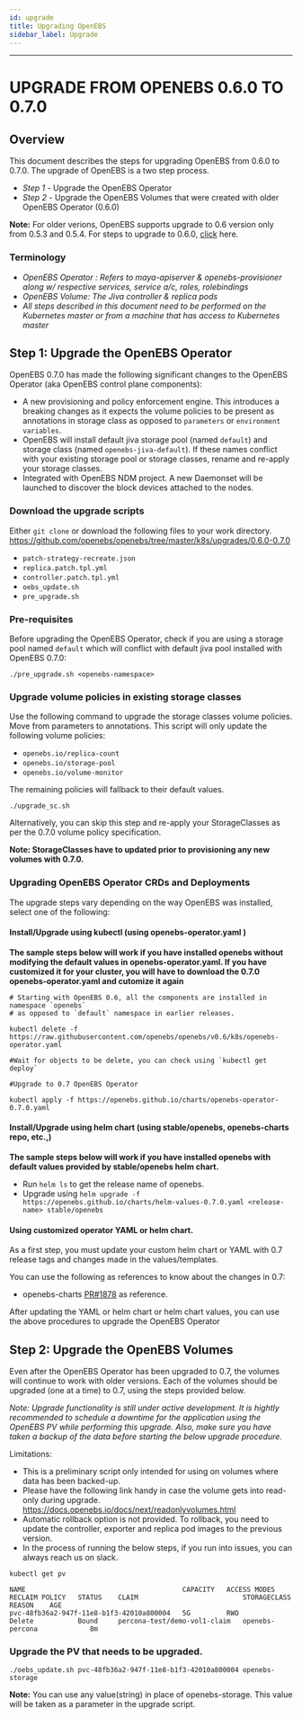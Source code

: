 ```yaml
---
id: upgrade
title: Upgrading OpenEBS
sidebar_label: Upgrade
---
```


------

# UPGRADE FROM OPENEBS 0.6.0 TO 0.7.0

## Overview

This document describes the steps for upgrading OpenEBS from 0.6.0 to 0.7.0. The upgrade of OpenEBS is a two step process. 
- *Step 1* - Upgrade the OpenEBS Operator 
- *Step 2* - Upgrade the OpenEBS Volumes that were created with older OpenEBS Operator (0.6.0) 

**Note:**
For older verions, OpenEBS supports upgrade to 0.6 version only from 0.5.3 and 0.5.4. For steps to upgrade to 0.6.0, [click](https://v06-docs.openebs.io/docs/next/upgrade.html) here.

### Terminology

- *OpenEBS Operator : Refers to maya-apiserver & openebs-provisioner along w/ respective services, service a/c, roles, rolebindings*
- *OpenEBS Volume: The Jiva controller & replica pods*
- *All steps described in this document need to be performed on the Kubernetes master or from a machine that has access to Kubernetes master*

## Step 1: Upgrade the OpenEBS Operator

OpenEBS 0.7.0 has made the following significant changes to the OpenEBS Operator (aka OpenEBS control plane components):
- A new provisioning and policy enforcement engine. This introduces a breaking changes as it expects the volume policies to be present as annotations in storage class as opposed to `parameters` or `environment variables`.
- OpenEBS will install default jiva storage pool (named `default`) and storage class (named `openebs-jiva-default`). If these names conflict with your existing storage pool or storage classes, rename and re-apply your storage classes.
- Integrated with OpenEBS NDM project. A new Daemonset will be launched to discover the block devices attached to the nodes.

### Download the upgrade scripts

Either `git clone` or download the following files to your work directory. 
https://github.com/openebs/openebs/tree/master/k8s/upgrades/0.6.0-0.7.0
- `patch-strategy-recreate.json`
- `replica.patch.tpl.yml`
- `controller.patch.tpl.yml`
- `oebs_update.sh`
- `pre_upgrade.sh`

### Pre-requisites

Before upgrading the OpenEBS Operator, check if you are using a storage pool named `default` which will conflict with default jiva pool installed with OpenEBS 0.7.0:

```
./pre_upgrade.sh <openebs-namespace>
```

### Upgrade volume policies in existing storage classes

Use the following command to upgrade the storage classes volume policies. Move from parameters to annotations. This script will only update the following volume policies:

- `openebs.io/replica-count`
- `openebs.io/storage-pool`
- `openebs.io/volume-monitor`

The remaining policies will fallback to their default values. 

```
./upgrade_sc.sh
```

Alternatively, you can skip this step and re-apply your StorageClasses as per the 0.7.0 volume policy specification. 

**Note: StorageClasses have to updated prior to provisioning any new volumes with 0.7.0.**

### Upgrading OpenEBS Operator CRDs and Deployments

The upgrade steps vary depending on the way OpenEBS was installed, select one of the following:

#### Install/Upgrade using kubectl (using openebs-operator.yaml )

**The sample steps below will work if you have installed openebs without modifying the default values in openebs-operator.yaml. If you have customized it for your cluster, you will have to download the 0.7.0 openebs-operator.yaml and cutomize it again**

```
# Starting with OpenEBS 0.6, all the components are installed in namespace `openebs`
# as opposed to `default` namespace in earlier releases.

kubectl delete -f https://raw.githubusercontent.com/openebs/openebs/v0.6/k8s/openebs-operator.yaml

#Wait for objects to be delete, you can check using `kubectl get deploy`

#Upgrade to 0.7 OpenEBS Operator

kubectl apply -f https://openebs.github.io/charts/openebs-operator-0.7.0.yaml
```

#### Install/Upgrade using helm chart (using stable/openebs, openebs-charts repo, etc.,) 

**The sample steps below will work if you have installed openebs with default values provided by stable/openebs helm chart.**

- Run `helm ls` to get the release name of openebs. 
- Upgrade using `helm upgrade -f https://openebs.github.io/charts/helm-values-0.7.0.yaml <release-name> stable/openebs`

#### Using customized operator YAML or helm chart.

As a first step, you must update your custom helm chart or YAML with 0.7 release tags and changes made in the values/templates. 

You can use the following as references to know about the changes in 0.7: 
- openebs-charts [PR#1878](https://github.com/openebs/openebs/pull/1878) as reference.

After updating the YAML or helm chart or helm chart values, you can use the above procedures to upgrade the OpenEBS Operator

## Step 2: Upgrade the OpenEBS Volumes

Even after the OpenEBS Operator has been upgraded to 0.7, the volumes will continue to work with older versions. Each of the volumes should be upgraded (one at a time) to 0.7, using the steps provided below. 

*Note: Upgrade functionality is still under active development. It is hightly recommended to schedule a downtime for the application using the OpenEBS PV while performing this upgrade. Also, make sure you have taken a backup of the data before starting the below upgrade procedure.*

Limitations:
- This is a preliminary script only intended for using on volumes where data has been backed-up.
- Please have the following link handy in case the volume gets into read-only during upgrade. 
  https://docs.openebs.io/docs/next/readonlyvolumes.html
- Automatic rollback option is not provided. To rollback, you need to update the controller, exporter and replica pod images to the   previous version.
- In the process of running the below steps, if you run into issues, you can always reach us on slack.


```
kubectl get pv
```

```
NAME                                       CAPACITY   ACCESS MODES   RECLAIM POLICY   STATUS    CLAIM                          STORAGECLASS      REASON    AGE
pvc-48fb36a2-947f-11e8-b1f3-42010a800004   5G         RWO            Delete           Bound     percona-test/demo-vol1-claim   openebs-percona             8m
```

### Upgrade the PV that needs to be upgraded. 

```
./oebs_update.sh pvc-48fb36a2-947f-11e8-b1f3-42010a800004 openebs-storage
```

**Note:** You can use any value(string) in place of openebs-storage. This value will be taken as a parameter in the upgrade script.


<!-- Hotjar Tracking Code for https://docs.openebs.io -->
<script>
   (function(h,o,t,j,a,r){
       h.hj=h.hj||function(){(h.hj.q=h.hj.q||[]).push(arguments)};
       h._hjSettings={hjid:785693,hjsv:6};
       a=o.getElementsByTagName('head')[0];
       r=o.createElement('script');r.async=1;
       r.src=t+h._hjSettings.hjid+j+h._hjSettings.hjsv;
       a.appendChild(r);
   })(window,document,'https://static.hotjar.com/c/hotjar-','.js?sv=');
</script>
